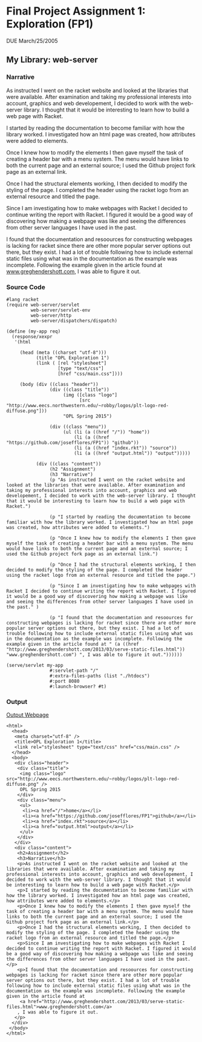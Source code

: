 # Final Project Assignment 1: Exploration (FP1) 
DUE March/25/2005

## My Library: web-server

### Narrative
As instructed I went on the racket website and looked at the libraries that were available. After examination and taking my professional interests into account, graphics and web developement, I decided to work with the web-server library. I thought that it would be interesting to learn how to build a web page with Racket.

I started by reading the documentation to become familiar with how the library worked. I investigated how an html page was created, how attributes were added to elements.

Once I knew how to modify the elements I then gave myself the task of creating a header bar with a menu system. The menu would have links to both the current page and an external source; I used the Github project fork page as an external link.

Once I had the structural elements working, I then decided to modify the styling of the page. I completed the header using the racket logo from an external resource and titled the page.

Since I am investigating how to make webpages with Racket I decided to continue writing the report with Racket. I figured it would be a good way of discovering how making a webpage was like and seeing the differences from other server languages I have used in the past.

I found that the documentation and resoources for constructing webpages is lacking for racket since there are other more popular server options out there, but they exist. I had a lot of trouble following how to include external static files using what was in the documentation as the example was incomplete. Following the example given in the article found at www.greghendershott.com, I was able to figure it out.

### Source Code
```
#lang racket
(require web-server/servlet
         web-server/servlet-env
         web-server/http
         web-server/dispatchers/dispatch)

(define (my-app req)
  (response/xexpr
   '(html

     (head (meta ((charset "utf-8")))
           (title "OPL Exploration 1")
           (link ( [rel "stylesheet"]
                   [type "text/css"]
                   [href "css/main.css"])))

     (body (div ((class "header"))
                (div ((class "title"))
                     (img ([class "logo"]
                           [src "http://www.eecs.northwestern.edu/~robby/logos/plt-logo-red-diffuse.png"]))
                     "OPL Spring 2015")

                (div ((class "menu"))
                     (ul (li (a ((href "/")) "home"))
                         (li (a ((href "https://github.com/josefflores/FP1")) "github"))
                         (li (a ((href "index.rkt")) "source"))
                         (li (a ((href "output.html")) "output")))))

           (div ((class "content"))
                (h2 "Assignment")
                (h3 "Narrative")
                (p "As instructed I went on the racket website and looked at the libraries that were available. After examination and taking my professional interests into account, graphics and web developement, I decided to work with the web-server library. I thought that it would be interesting to learn how to build a web page with Racket.")

                (p "I started by reading the documentation to become familiar with how the library worked. I investigated how an html page was created, how attributes were added to elements.")

                (p "Once I knew how to modify the elements I then gave myself the task of creating a header bar with a menu system. The menu would have links to both the current page and an external source; I used the Github project fork page as an external link.")

                (p "Once I had the structural elements working, I then decided to modify the styling of the page. I completed the header using the racket logo from an external resource and titled the page.")

                (p "Since I am investigating how to make webpages with Racket I decided to continue writing the report with Racket. I figured it would be a good way of discovering how making a webpage was like and seeing the differences from other server languages I have used in the past." )

                (p "I found that the documentation and resoources for constructing webpages is lacking for racket since there are other more popular server options out there, but they exist. I had a lot of trouble following how to include external static files using what was in the documentation as the example was incomplete. Following the example given in the article found at " (a ((href "http://www.greghendershott.com/2013/03/serve-static-files.html")) "www.greghendershott.com") ", I was able to figure it out."))))))

(serve/servlet my-app
                #:servlet-path "/"
                #:extra-files-paths (list "./htdocs")
                #:port 8080
                #:launch-browser? #t)

```
### Output 
[Output Webpage][link]
```
<html>
  <head>
   <meta charset="utf-8" />
   <title>OPL Exploration 1</title>
   <link rel="stylesheet" type="text/css" href="css/main.css" />
  </head>
  <body>
   <div class="header">
    <div class="title">
     <img class="logo" src="http://www.eecs.northwestern.edu/~robby/logos/plt-logo-red-diffuse.png" />
     OPL Spring 2015
    </div>
    <div class="menu">
     <ul>
      <li><a href="/">home</a></li>
      <li><a href="https://github.com/josefflores/FP1">github</a></li>
      <li><a href="index.rkt">source</a></li>
      <li><a href="output.html">output</a></li>
     </ul>
    </div>
   </div>
   <div class="content">
    <h2>Assignment</h2>
    <h3>Narrative</h3>
    <p>As instructed I went on the racket website and looked at the libraries that were available. After examination and taking my professional interests into account, graphics and web developement, I decided to work with the web-server library. I thought that it would be interesting to learn how to build a web page with Racket.</p>
    <p>I started by reading the documentation to become familiar with how the library worked. I investigated how an html page was created, how attributes were added to elements.</p>
    <p>Once I knew how to modify the elements I then gave myself the task of creating a header bar with a menu system. The menu would have links to both the current page and an external source; I used the Github project fork page as an external link.</p>
    <p>Once I had the structural elements working, I then decided to modify the styling of the page. I completed the header using the racket logo from an external resource and titled the page.</p>
    <p>Since I am investigating how to make webpages with Racket I decided to continue writing the report with Racket. I figured it would be a good way of discovering how making a webpage was like and seeing the differences from other server languages I have used in the past.</p>
    <p>I found that the documentation and resoources for constructing webpages is lacking for racket since there are other more popular server options out there, but they exist. I had a lot of trouble following how to include external static files using what was in the documentation as the example was incomplete. Following the example given in the article found at 
     <a href="http://www.greghendershott.com/2013/03/serve-static-files.html">www.greghendershott.com</a>
    , I was able to figure it out.
   </p>
  </div>
 </body>
</html>
```

<!-- Links -->
[link]:http://josefflores.github.io/
